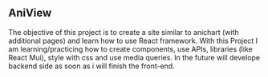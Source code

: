 ## AniView


The objective of this project is to create a site similar to anichart (with additional pages) and learn how to use React framework.
With this Project I am learning/practicing how to create components, use APIs, libraries (like React Mui), style with css and use media queries.
In the future will develope backend side as soon as i will finish the front-end.
